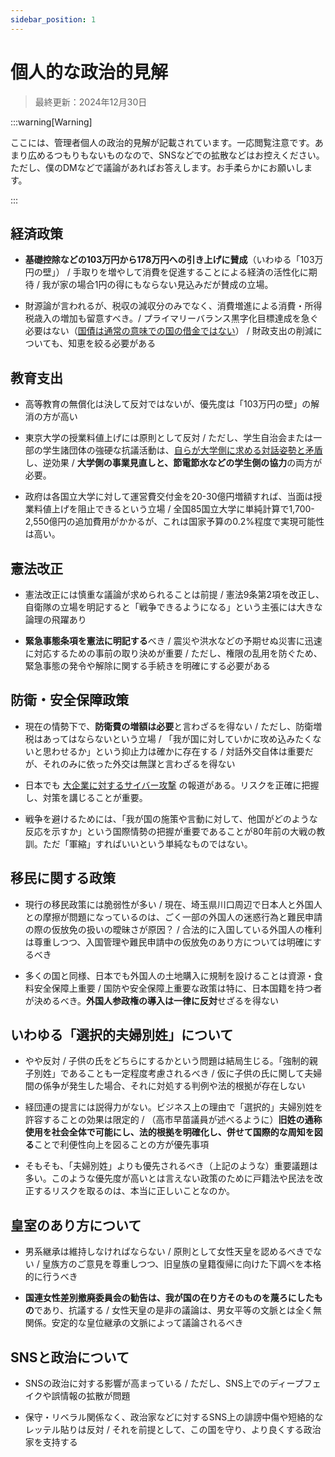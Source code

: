```yaml
---
sidebar_position: 1
---
```


# 個人的な政治的見解

> 最終更新：2024年12月30日

:::warning[Warning]

ここには、管理者個人の政治的見解が記載されています。一応閲覧注意です。あまり広めるつもりもないものなので、SNSなどでの拡散などはお控えください。ただし、僕のDMなどで議論があればお答えします。お手柔らかにお願いします。

:::

## 経済政策

- **基礎控除などの103万円から178万円への引き上げに賛成**（いわゆる「103万円の壁」） / 手取りを増やして消費を促進することによる経済の活性化に期待 / 我が家の場合1円の得にもならない見込みだが賛成の立場。

- 財源論が言われるが、税収の減収分のみでなく、消費増進による消費・所得税歳入の増加も留意すべき。/ プライマリーバランス黒字化目標達成を急ぐ必要はない（[国債は通常の意味での国の借金ではない](https://diamond.jp/zai/articles/-/1005318)） / 財政支出の削減についても、知恵を絞る必要がある

## 教育支出

- 高等教育の無償化は決して反対ではないが、優先度は「103万円の壁」の解消の方が高い

- 東京大学の授業料値上げには原則として反対 / ただし、学生自治会または一部の学生諸団体の強硬な抗議活動は、[自らが大学側に求める対話姿勢と矛盾](https://kacchan-next.vercel.app/social/gakusei-jichi)し、逆効果 / **大学側の事業見直しと、節電節水などの学生側の協力**の両方が必要。

- 政府は各国立大学に対して運営費交付金を20-30億円増額すれば、当面は授業料値上げを阻止できるという立場 / 全国85国立大学に単純計算で1,700-2,550億円の追加費用がかかるが、これは国家予算の0.2%程度で実現可能性は高い。

## 憲法改正

- 憲法改正には慎重な議論が求められることは前提 / 憲法9条第2項を改正し、自衛隊の立場を明記すると「戦争できるようになる」という主張には大きな論理の飛躍あり

- **緊急事態条項を憲法に明記する**べき / 震災や洪水などの予期せぬ災害に迅速に対応するための事前の取り決めが重要 / ただし、権限の乱用を防ぐため、緊急事態の発令や解除に関する手続きを明確にする必要がある

## 防衛・安全保障政策

- 現在の情勢下で、**防衛費の増額は必要**と言わざるを得ない / ただし、防衛増税はあってはならないという立場 / 「我が国に対していかに攻め込みたくないと思わせるか」という抑止力は確かに存在する / 対話外交自体は重要だが、それのみに依った外交は無謀と言わざるを得ない

- 日本でも [大企業に対するサイバー攻撃](https://news.yahoo.co.jp/articles/f43422fa93aeb447dfafcdef9650e2deba91569f) の報道がある。リスクを正確に把握し、対策を講じることが重要。

- 戦争を避けるためには、「我が国の施策や言動に対して、他国がどのような反応を示すか」という国際情勢の把握が重要であることが80年前の大戦の教訓。ただ「軍縮」すればいいという単純なものではない。

## 移民に関する政策

- 現行の移民政策には脆弱性が多い / 現在、埼玉県川口周辺で日本人と外国人との摩擦が問題になっているのは、ごく一部の外国人の迷惑行為と難民申請の際の仮放免の扱いの曖昧さが原因？ / 合法的に入国している外国人の権利は尊重しつつ、入国管理や難民申請中の仮放免のあり方については明確にするべき

- 多くの国と同様、日本でも外国人の土地購入に規制を設けることは資源・食料安全保障上重要 / 国防や安全保障上重要な政策は特に、日本国籍を持つ者が決めるべき。**外国人参政権の導入は一律に反対**せざるを得ない

## いわゆる「選択的夫婦別姓」について

- やや反対 / 子供の氏をどちらにするかという問題は結局生じる。「強制的親子別姓」であることも一定程度考慮されるべき / 仮に子供の氏に関して夫婦間の係争が発生した場合、それに対処する判例や法的根拠が存在しない

- 経団連の提言には説得力がない。ビジネス上の理由で「選択的」夫婦別姓を許容することの効果は限定的 / （高市早苗議員が述べるように）**旧姓の通称使用を社会全体で可能にし、法的根拠を明確化し、併せて国際的な周知を図る**ことで利便性向上を図ることの方が優先事項

- そもそも、「夫婦別姓」よりも優先されるべき（上記のような）重要議題は多い。このような優先度が高いとは言えない政策のために戸籍法や民法を改正するリスクを取るのは、本当に正しいことなのか。

## 皇室のあり方について

- 男系継承は維持しなければならない / 原則として女性天皇を認めるべきでない / 皇族方のご意見を尊重しつつ、旧皇族の皇籍復帰に向けた下調べを本格的に行うべき

- **国連女性差別撤廃委員会の勧告は、我が国の在り方そのものを蔑ろにしたもの**であり、抗議する / 女性天皇の是非の議論は、男女平等の文脈とは全く無関係。安定的な皇位継承の文脈によって議論されるべき 

## SNSと政治について

- SNSの政治に対する影響が高まっている / ただし、SNS上でのディープフェイクや誤情報の拡散が問題

- 保守・リベラル関係なく、政治家などに対するSNS上の誹謗中傷や短絡的なレッテル貼りは反対 / それを前提として、この国を守り、より良くする政治家を支持する